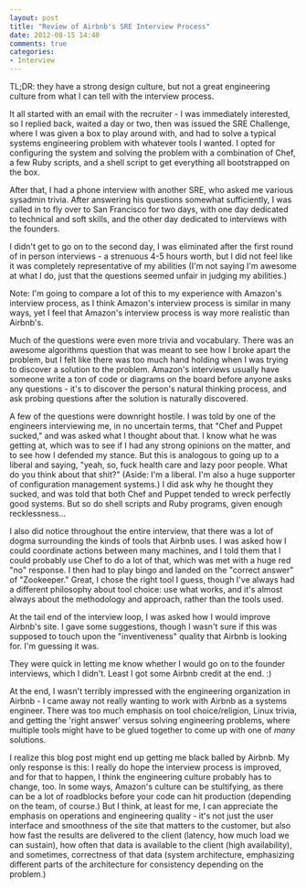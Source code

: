 ```yaml
---
layout: post
title: "Review of Airbnb's SRE Interview Process"
date: 2012-08-15 14:40
comments: true
categories: 
- Interview
---
```


TL;DR: they have a strong design culture, but not a great engineering culture
from what I can tell with the interview process.

It all started with an email with the recruiter - I was immediately interested,
so I replied back, waited a day or two, then was issued the SRE Challenge,
where I was given a box to play around with, and had to solve a typical systems
engineering problem with whatever tools I wanted. I opted for configuring the
system and solving the problem with a combination of Chef, a few Ruby scripts,
and a shell script to get everything all bootstrapped on the box.

After that, I had a phone interview with another SRE, who asked me various sysadmin trivia. After answering his questions somewhat sufficiently, I was called in to fly over to San Francisco for two days, with one day dedicated to technical and soft skills, and the other day dedicated to interviews with the founders.

I didn't get to go on to the second day, I was eliminated after the first round
of in person interviews - a strenuous 4-5 hours worth, but I did not feel like
it was completely representative of my abilities (I'm not saying I'm awesome at
what I do, just that the questions seemed unfair in judging my abilities.)

Note: I'm going to compare a lot of this to my experience with Amazon's
interview process, as I think Amazon's interview process is similar in many
ways, yet I feel that Amazon's interview process is way more realistic than
Airbnb's.

Much of the questions were even more trivia and vocabulary. There was an
awesome algorithms question that was meant to see how I broke apart the
problem, but I felt like there was too much hand holding when I was trying to
discover a solution to the problem. Amazon's interviews usually have someone
write a ton of code or diagrams on the board before anyone asks any questions -
it's to discover the person's natural thinking process, and ask probing
questions after the solution is naturally discovered.

A few of the questions were downright hostile. I was told by one of the
engineers interviewing me, in no uncertain terms, that "Chef and Puppet
sucked," and was asked what I thought about that. I know what he was getting
at, which was to see if I had any strong opinions on the matter, and to see how
I defended my stance. But this is analogous to going up to a liberal and
saying, "yeah, so, fuck health care and lazy poor people. What do you think
about that shit?" (Aside: I'm a liberal. I'm also a huge supporter of
configuration management systems.) I did ask why he thought they sucked, and
was told that both Chef and Puppet tended to wreck perfectly good systems.  But
so do shell scripts and Ruby programs, given enough recklessness...

I also did notice throughout the entire interview, that there was a lot of
dogma surrounding the kinds of tools that Airbnb uses. I was asked how I could
coordinate actions between many machines, and I told them that I could probably
use Chef to do a lot of that, which was met with a huge red "no" response.  I
then had to play bingo and landed on the "correct answer" of "Zookeeper."
Great, I chose the right tool I guess, though I've always had a different
philosophy about tool choice: use what works, and it's almost always about the
methodology and approach, rather than the tools used.

At the tail end of the interview loop, I was asked how I would improve Airbnb's
site. I gave some suggestions, though I wasn't sure if this was supposed to
touch upon the "inventiveness" quality that Airbnb is looking for. I'm guessing
it was.

They were quick in letting me know whether I would go on to the founder
interviews, which I didn't. Least I got some Airbnb credit at the end. :)

At the end, I wasn't terribly impressed with the engineering organization in
Airbnb - I came away not really wanting to work with Airbnb as a systems
engineer. There was too much emphasis on tool choice/religion, Linux trivia,
and getting the 'right answer' versus solving engineering problems, where
multiple tools might have to be glued together to come up with one of *many*
solutions.

I realize this blog post might end up getting me black balled by Airbnb. My
only response is this: I really do hope the interview process is improved, and
for that to happen, I think the engineering culture probably has to change,
too. In some ways, Amazon's culture can be stultifying, as there can be a lot
of roadblocks before your code can hit production (depending on the team, of
course.) But I think, at least for me, I can appreciate the emphasis on
operations and engineering quality - it's not just the user interface and
smoothness of the site that matters to the customer, but also how fast the
results are delivered to the client (latency, how much load we can sustain),
how often that data is available to the client (high availability), and
sometimes, correctness of that data (system architecture, emphasizing different
parts of the architecture for consistency depending on the problem.)
